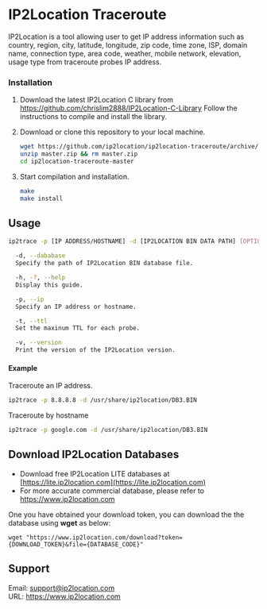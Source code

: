 # IP2Location Traceroute

IP2Location is a tool allowing user to get IP address information such as country, region, city, 
latitude, longitude, zip code, time zone, ISP, domain name, connection type, area code, weather, 
mobile network, elevation, usage type from traceroute probes IP address.



### Installation

1. Download the latest IP2Location C library from https://github.com/chrislim2888/IP2Location-C-Library Follow the instructions to compile and install the library.

2. Download or clone this repository to your local machine.

   ```bash
   wget https://github.com/ip2location/ip2location-traceroute/archive/master.zip
   unzip master.zip && rm master.zip
   cd ip2location-traceroute-master
   ```

3. Start compilation and installation.

   ```bash
   make
   make install
   ```

   


Usage
-----
```bash
ip2trace -p [IP ADDRESS/HOSTNAME] -d [IP2LOCATION BIN DATA PATH] [OPTIONS]

  -d, --dababase
  Specify the path of IP2Location BIN database file.

  -h, -?, --help
  Display this guide.

  -p, --ip
  Specify an IP address or hostname.

  -t, --ttl
  Set the maxinum TTL for each probe.

  -v, --version
  Print the version of the IP2Location version.
```



#### Example

Traceroute an IP address.

```bash
ip2trace -p 8.8.8.8 -d /usr/share/ip2location/DB3.BIN
```



Traceroute by hostname

```bash
ip2trace -p google.com -d /usr/share/ip2location/DB3.BIN
```




Download IP2Location Databases  
------------------------------  
* Download free IP2Location LITE databases at [https://lite.ip2location.com](https://lite.ip2location.com)  
* For more accurate commercial database, please refer to https://www.ip2location.com

One you have obtained your download token, you can download the the database using **wget** as below:

```
wget "https://www.ip2location.com/download?token={DOWNLOAD_TOKEN}&file={DATABASE_CODE}"
```



Support 
------- 
Email: support@ip2location.com  
URL: https://www.ip2location.com  
